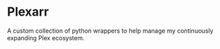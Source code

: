 # Plexarr

A custom collection of python wrappers to help manage my continuously expanding Plex ecosystem.
